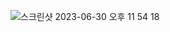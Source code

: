 ![스크린샷 2023-06-30 오후 11 54 18](https://github.com/HyunseoKoo/React_contextAPI_reducer_practice/assets/117560047/2fbef452-0711-4ba7-96f0-d68d1ee73e73)